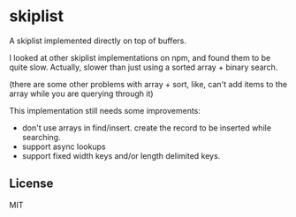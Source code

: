 # skiplist

A skiplist implemented directly on top of buffers.

I looked at other skiplist implementations on npm,
and found them to be quite slow.
Actually, slower than just using a sorted array + binary search.

(there are some other problems with array + sort, like, can't add items to the array
while you are querying through it)

This implementation still needs some improvements:
* don't use arrays in find/insert. create the record to be inserted while searching.
* support async lookups
* support fixed width keys and/or length delimited keys.

## License

MIT
